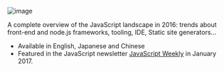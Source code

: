 ![image](https://cloud.githubusercontent.com/assets/5546996/21958450/fceccf32-daf1-11e6-8913-a0fce9c4e7bf.png)

A complete overview of the JavaScript landscape in 2016: trends about front-end and node.js frameworks, tooling, IDE, Static site generators...

* Available in English, Japanese and Chinese
* Featured in the JavaScript newsletter [JavaScript Weekly](http://javascriptweekly.com/issues/318) in January 2017.

<!-- [![image](https://cloud.githubusercontent.com/assets/5546996/22129924/4f5876ce-deec-11e6-810a-a0b012fe465c.png)](http://javascriptweekly.com/issues/318) -->
